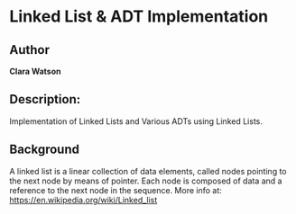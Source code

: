 # Linked List & ADT Implementation

## Author
**Clara Watson**

## Description: 
Implementation of Linked Lists and Various ADTs using Linked Lists. 

## Background
A linked list is a linear collection of data elements, called nodes pointing to the next node by means of pointer. Each node is composed of data and a reference to the next node in the sequence. More info at: https://en.wikipedia.org/wiki/Linked_list



